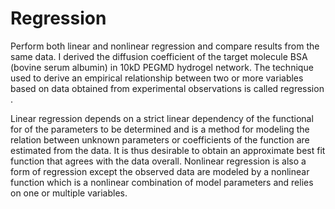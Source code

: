 # Regression
Perform both linear and nonlinear regression and compare results from the same data. I derived the diffusion coefficient of the target molecule BSA (bovine serum albumin) in 10kD PEGMD hydrogel network. The technique used to derive an empirical relationship between two or more variables based on data obtained from experimental observations is called regression . 

Linear regression depends on a strict linear dependency of the functional for of the parameters to be determined and is a method for modeling the relation between unknown parameters or coefficients of the function are estimated from the data. It is thus desirable to obtain an approximate best fit function that agrees with the data overall.  Nonlinear regression is also a form of regression except the observed data are modeled by a nonlinear function which is a nonlinear combination of model parameters and relies on one or multiple variables.

